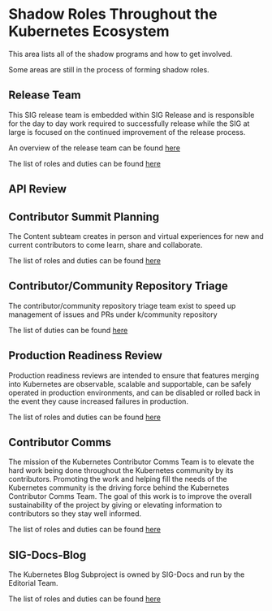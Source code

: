 # Shadow Roles Throughout the Kubernetes Ecosystem
This area lists all of the shadow programs and how to get involved.

Some areas are still in the process of forming shadow roles. 

## Release Team
This SIG release team is embedded within SIG Release and is responsible for the day to day work required to successfully release while the SIG at large is focused on the continued improvement of the release process.

An overview of the release team can be found [here](https://git.k8s.io/sig-release/release-team)

The list of roles and duties can be found [here](https://git.k8s.io/sig-release/release-team/role-handbooks)

## API Review

## Contributor Summit Planning
The Content subteam creates in person and virtual experiences for new and current contributors to come learn, share and collaborate. 

The list of roles and duties can be found [here](https://github.com/kubernetes/community/tree/master/events/events-team/content)

## Contributor/Community Repository Triage
The contributor/community repository triage team exist to speed up management of issues and PRs under k/community repository

The list of duties can be found [here](https://github.com/kubernetes/community/blob/master/sig-contributor-experience/triage-team/triage.md)

## Production Readiness Review

Production readiness reviews are intended to ensure that features merging into Kubernetes are observable, scalable and supportable, can be safely operated in production environments, and can be disabled or rolled back in the event they cause increased failures in production.

The list of roles and duties can be found [here](https://github.com/kubernetes/community/blob/master/sig-architecture/production-readiness.md)

## Contributor Comms
The mission of the Kubernetes Contributor Comms Team is to elevate the hard work being done throughout the Kubernetes 
community by its contributors. Promoting the work and helping fill the needs of the Kubernetes community is the driving 
force behind the Kubernetes Contributor Comms Team. The goal of this work is to improve the overall sustainability of 
the project by giving or elevating information to contributors so they stay well informed.

The list of roles and duties can be found [here](https://github.com/kubernetes/community/tree/master/communication/contributor-comms/role-handbooks)

## SIG-Docs-Blog  
The Kubernetes Blog Subproject is owned by SIG-Docs and run by the Editorial Team.

The list of roles and duties can be found [here](https://github.com/kubernetes/community/tree/master/sig-docs/blog-subproject/role-handbooks)
